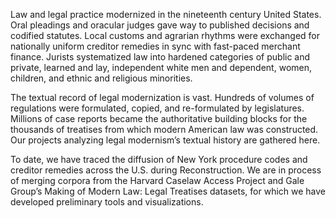 Law and legal practice modernized in the nineteenth century United States. Oral pleadings and oracular judges gave way to published decisions and codified statutes. Local customs and agrarian rhythms were exchanged for nationally uniform creditor remedies in sync with fast-paced merchant finance. Jurists systematized law into hardened categories of public and private, learned and lay, independent white men and dependent, women, children, and ethnic and religious minorities. 

The textual record of legal modernization is vast. Hundreds of volumes of regulations were formulated, copied, and re-formulated by legislatures. Millions of case reports became the authoritative building blocks for the thousands of treatises from which modern American law was constructed. Our projects analyzing legal modernism’s textual history are gathered here. 

To date, we have traced the diffusion of New York procedure codes and creditor remedies across the U.S. during Reconstruction. We are in process of merging corpora from the Harvard Caselaw Access Project and Gale Group’s Making of Modern Law: Legal Treatises datasets, for which we have developed preliminary tools and visualizations.

